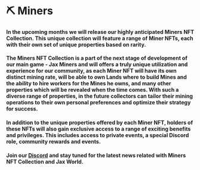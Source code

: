 # ⛏ Miners

#### In the upcoming months we will release  our highly anticipated Miners NFT Collection. This unique collection will feature a range of Miner NFTs, each with their own set of unique properties based on rarity.

#### The Miners NFT Collection is a part of the next stage of development of our main game - Jax Miners and will offers a truly unique utilization and experience for our community, as each Miner NFT will have its own distinct mining rate, will be able to own Lands where to build Mines and the ability to hire workers for the Mines he owns, and many other properties which will be revealed when the time comes. With such a diverse range of properties, in the future collectors can tailor their mining operations to their own personal preferences and optimize their strategy for success.

#### In addition to the unique properties offered by each Miner NFT, holders of these NFTs will also gain exclusive access to a range of exciting benefits and privileges. This includes access to private events, a special Discord role, community rewards and events.

#### Join our [Discord](https://discord.com/invite/dPNE6fK4S4) and stay tuned for the latest news related with Miners NFT Collection and Jax World.
